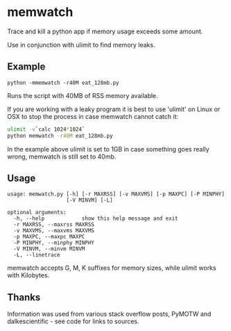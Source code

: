 # memwatch
Trace and kill a python app if memory usage exceeds some amount.

Use in conjunction with ulimit to find memory leaks.

Example
-------
```python -mmemwatch -r40M eat_128mb.py```

Runs the script with 40MB of RSS memory available.

If you are working with a leaky program it is best to use 'ulimit' on Linux or OSX to stop the process in case memwatch cannot catch it:


```bash
ulimit -v`calc 1024*1024`
python memwatch -r40M eat_128mb.py
```

In the example above ulimit is set to 1GB in case something goes really wrong, memwatch is still set to 40mb.


Usage
-----

```
usage: memwatch.py [-h] [-r MAXRSS] [-v MAXVMS] [-p MAXPC] [-P MINPHY]
                   [-V MINVM] [-L]

optional arguments:
  -h, --help            show this help message and exit
  -r MAXRSS, --maxrss MAXRSS
  -v MAXVMS, --maxvms MAXVMS
  -p MAXPC, --maxpc MAXPC
  -P MINPHY, --minphy MINPHY
  -V MINVM, --minvm MINVM
  -L, --linetrace
  ```
  
memwatch accepts G, M, K suffixes for memory sizes, while ulimit works with Kilobytes.
  
  
Thanks
------
  
Information was used from various stack overflow posts, PyMOTW and dalkescientific - see code for links to sources.

